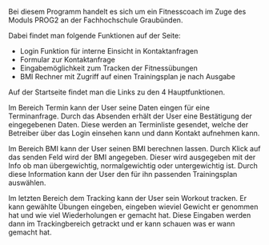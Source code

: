 Bei diesem Programm handelt es sich um ein Fitnesscoach im Zuge des Moduls PROG2 an der Fachhochschule Graubünden.

Dabei findet man folgende Funktionen auf der Seite:

- Login Funktion für interne Einsicht in Kontaktanfragen
- Formular zur Kontaktanfrage 
- Eingabemöglichkeit zum Tracken der Fitnessübungen
- BMI Rechner mit Zugriff auf einen Trainingsplan je nach Ausgabe

Auf der Startseite findet man die Links zu den 4 Hauptfunktionen. 

Im Bereich Termin kann der User seine Daten eingen für eine Terminanfrage. 
Durch das Absenden erhält der User eine Bestätigung der eingegebenen Daten.
Diese werden an Terminliste gesendet, welche der Betreiber über das Login einsehen kann und dann Kontakt aufnehmen kann.

Im Bereich BMI kann der User seinen BMI berechnen lassen. Durch Klick auf das senden Feld wird der BMI angegeben. Dieser wird ausgegeben mit der Info ob man übergewichtig, normalgewichtig oder untergewichtig ist. 
Durch diese Information kann der User den für ihn passenden Trainingsplan auswählen.

Im letzten Bereich dem Tracking kann der User sein Workout tracken. Er kann gewählte Übungen eingeben, eingeben wieviel Gewicht er genommen hat und wie viel Wiederholungen er gemacht hat. Diese Eingaben werden dann im Trackingbereich getrackt und er kann schauen was er wann gemacht hat.
